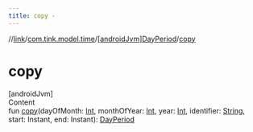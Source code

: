 ```yaml
---
title: copy -
---
```

//[link](../../index.md)/[com.tink.model.time](../index.md)/[[androidJvm]DayPeriod](index.md)/[copy](copy.md)



# copy  
[androidJvm]  
Content  
fun [copy](copy.md)(dayOfMonth: [Int](https://kotlinlang.org/api/latest/jvm/stdlib/kotlin/-int/index.html), monthOfYear: [Int](https://kotlinlang.org/api/latest/jvm/stdlib/kotlin/-int/index.html), year: [Int](https://kotlinlang.org/api/latest/jvm/stdlib/kotlin/-int/index.html), identifier: [String](https://kotlinlang.org/api/latest/jvm/stdlib/kotlin/-string/index.html), start: Instant, end: Instant): [DayPeriod](index.md)  



